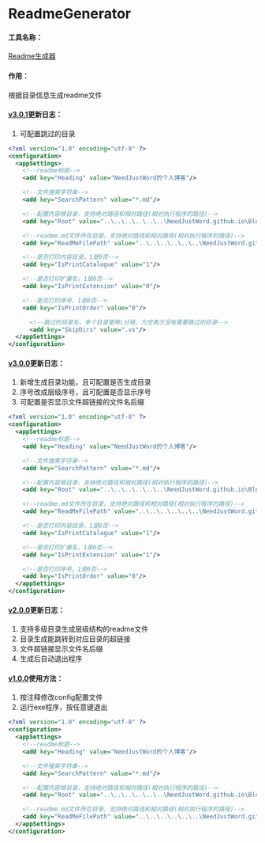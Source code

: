 # ReadmeGenerator

#### 工具名称：

[Readme生成器](https://github.com/NeedJustWord/ReadmeGenerator)



#### 作用：

根据目录信息生成readme文件



#### [v3.0.1](https://github.com/NeedJustWord/ReadmeGenerator/blob/master/Exes/ReadmeGenerator%20v3.0.1.zip)更新日志：

1. 可配置跳过的目录

```xml
<?xml version="1.0" encoding="utf-8" ?>
<configuration>
  <appSettings>
    <!--readme标题-->
    <add key="Heading" value="NeedJustWord的个人博客"/>

    <!--文件搜索字符串-->
    <add key="SearchPattern" value="*.md"/>

    <!--配置内容根目录，支持绝对路径和相对路径(相对执行程序的路径)-->
    <add key="Root" value="..\..\..\..\..\..\NeedJustWord.github.io\Blog"/>

    <!--readme.md文件所在目录，支持绝对路径和相对路径(相对执行程序的路径)-->
    <add key="ReadMeFilePath" value="..\..\..\..\..\..\NeedJustWord.github.io"/>

    <!--是否打印内容目录，1是0否-->
    <add key="IsPrintCatalogue" value="1"/>

    <!--是否打印扩展名，1是0否-->
    <add key="IsPrintExtension" value="0"/>

    <!--是否打印序号，1是0否-->
    <add key="IsPrintOrder" value="0"/>

      <!--跳过的目录名，多个目录使用\分隔，为空表示没有需要跳过的目录-->
      <add key="SkipDirs" value=".vs"/>
  </appSettings>
</configuration>
```



#### [v3.0.0](https://github.com/NeedJustWord/ReadmeGenerator/blob/master/Exes/ReadmeGenerator%20v3.0.0.zip)更新日志：

1. 新增生成目录功能，且可配置是否生成目录
2. 序号改成层级序号，且可配置是否显示序号
3. 可配置是否显示文件超链接的文件名后缀

```xml
<?xml version="1.0" encoding="utf-8" ?>
<configuration>
  <appSettings>
    <!--readme标题-->
    <add key="Heading" value="NeedJustWord的个人博客"/>

    <!--文件搜索字符串-->
    <add key="SearchPattern" value="*.md"/>

    <!--配置内容根目录，支持绝对路径和相对路径(相对执行程序的路径)-->
    <add key="Root" value="..\..\..\..\..\..\NeedJustWord.github.io\Blog"/>

    <!--readme.md文件所在目录，支持绝对路径和相对路径(相对执行程序的路径)-->
    <add key="ReadMeFilePath" value="..\..\..\..\..\..\NeedJustWord.github.io"/>

    <!--是否打印内容目录，1是0否-->
    <add key="IsPrintCatalogue" value="1"/>

    <!--是否打印扩展名，1是0否-->
    <add key="IsPrintExtension" value="1"/>

    <!--是否打印序号，1是0否-->
    <add key="IsPrintOrder" value="0"/>
  </appSettings>
</configuration>
```



#### [v2.0.0](https://github.com/NeedJustWord/ReadmeGenerator/blob/master/Exes/ReadmeGenerator%20v2.0.0.rar)更新日志：

1. 支持多级目录生成层级结构的readme文件
2. 目录生成能跳转到对应目录的超链接
3. 文件超链接显示文件名后缀
4. 生成后自动退出程序



#### [v1.0.0](https://github.com/NeedJustWord/ReadmeGenerator/blob/master/Exes/ReadmeGenerator%20v1.0.0.rar)使用方法：

1. 按注释修改config配置文件
2. 运行exe程序，按任意键退出

```xml
<?xml version="1.0" encoding="utf-8" ?>
<configuration>
  <appSettings>
    <!--readme标题-->
    <add key="Heading" value="NeedJustWord的个人博客"/>

    <!--文件搜索字符串-->
    <add key="SearchPattern" value="*.md"/>

    <!--配置内容根目录，支持绝对路径和相对路径(相对执行程序的路径)-->
    <add key="Root" value="..\..\..\..\..\..\NeedJustWord.github.io\Blog"/>

    <!--readme.md文件所在目录，支持绝对路径和相对路径(相对执行程序的路径)-->
    <add key="ReadMeFilePath" value="..\..\..\..\..\..\NeedJustWord.github.io"/>
  </appSettings>
</configuration>
```

